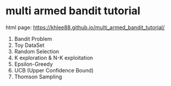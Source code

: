 # multi armed bandit tutorial
html page: https://khlee88.github.io/multi_armed_bandit_tutorial/

1. Bandit Problem
2. Toy DataSet
3. Random Selection
4. K exploration & N-K exploitation
5. Epsilon-Greedy
6. UCB (Upper Confidence Bound)
7. Thomson Sampling
